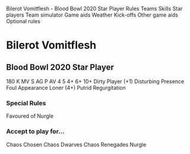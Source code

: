 ﻿
Bilerot Vomitflesh - Blood Bowl 2020 Star Player
Rules
Teams
Skills
Star players
Team simulator
Game aids
Weather
Kick-offs
Other game aids
Optional rules
# Bilerot Vomitflesh
## Blood Bowl 2020 Star Player
180 K
MV
S
AG
P
AV
4
5
4+
6+
10+
Dirty Player (+1)
Disturbing Presence
Foul Appearance
Loner (4+)
Putrid Regurgitation
### Special Rules
Favoured of Nurgle
### Accept to play for...
Chaos Chosen
Chaos Dwarves
Chaos Renegades
Nurgle
